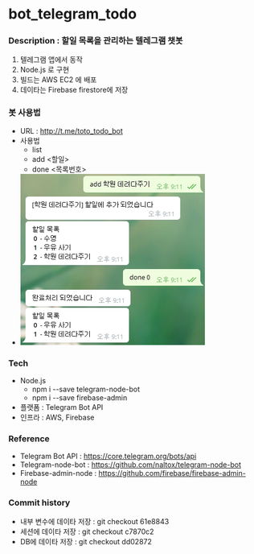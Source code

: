 # bot_telegram_todo

### Description : 할일 목록을 관리하는 텔레그램 챗봇

1. 텔레그램 앱에서 동작
2. Node.js 로 구현 
3. 빌드는 AWS EC2 에 배포
4. 데이타는 Firebase firestore에 저장


### 봇 사용법 
- URL : http://t.me/toto_todo_bot
- 사용법
  - list
  - add <할일>
  - done <목록번호>
- ![이미지](./etc/20180730_211201.jpg)

### Tech

- Node.js
  - npm i --save telegram-node-bot
  - npm i --save firebase-admin
- 플랫폼 : Telegram Bot API
- 인프라 : AWS, Firebase 

### Reference

- Telegram Bot API    : https://core.telegram.org/bots/api
- Telegram-node-bot   : https://github.com/naltox/telegram-node-bot
- Firebase-admin-node : https://github.com/firebase/firebase-admin-node

### Commit history

- 내부 변수에 데이타 저장 : git checkout 61e8843
- 세션에 데이타 저장      : git checkout c7870c2
- DB에 데이타 저장        : git checkout dd02872
